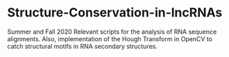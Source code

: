 # Structure-Conservation-in-lncRNAs
Summer and Fall 2020
Relevant scripts for the analysis of RNA sequence alignments. 
Also, implementation of the Hough Transform in OpenCV to catch structural motifs in RNA secondary structures.
